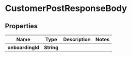 

# CustomerPostResponseBody

## Properties

Name | Type | Description | Notes
------------ | ------------- | ------------- | -------------
**onboardingId** | **String** |  | 




